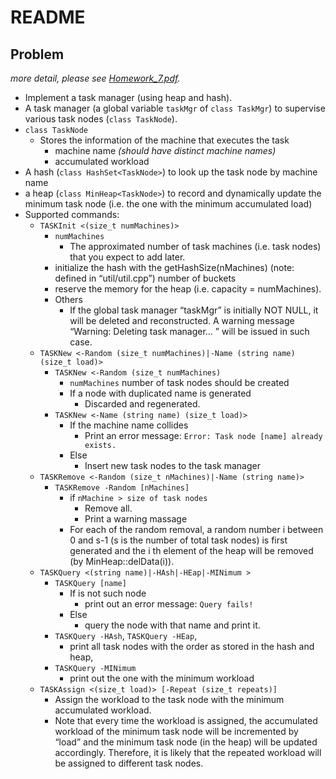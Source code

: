 # README

## Problem
*more detail, please see [Homework_7.pdf](./Homework_7.pdf).*

* Implement a task manager (using heap and hash).
* A task manager (a global variable `taskMgr` of `class TaskMgr`) to supervise various task nodes (`class TaskNode`).
* `class TaskNode`
  * Stores the information of the machine that executes the task
    * machine name *(should have distinct machine names)*
    * accumulated workload
* A hash (`class HashSet<TaskNode>`) to look up the task node by machine name
* a heap (`class MinHeap<TaskNode>`) to record and dynamically update the minimum task node (i.e. the one with the minimum accumulated load)
* Supported commands:
  * `TASKInit <(size_t numMachines)>`
    * `numMachines`
      * The approximated number of task machines (i.e. task nodes) that you expect to add later.
    * initialize the hash with the getHashSize(nMachines) (note: defined in “util/util.cpp”) number of buckets
    * reserve the memory for the heap (i.e. capacity = numMachines).
    * Others
      * If the global task manager “taskMgr” is initially NOT NULL, it will be deleted and reconstructed. A warning message “Warning: Deleting task manager... ” will be issued in such case.
  * `TASKNew <-Random (size_t numMachines)|-Name (string name) (size_t load)>`
    * `TASKNew <-Random (size_t numMachines)`
      * `numMachines` number of task nodes should be created
      * If a node with duplicated name is generated
        * Discarded and regenerated.
    * `TASKNew <-Name (string name) (size_t load)>`
      * If the machine name collides
          * Print an error message: `Error: Task node [name] already exists.`
       * Else
          * Insert new task nodes to the task manager
  * `TASKRemove <-Random (size_t nMachines)|-Name (string name)>`
    * `TASKRemove -Random [nMachines]`
      * if `nMachine > size of task nodes`
        * Remove all.
        * Print a warning massage
      * For each of the random removal, a random number i between 0 and s-1 (s is the number of total task nodes) is first generated and the i th element of the heap will be removed (by MinHeap::delData(i)).
  * `TASKQuery <(string name)|-HAsh|-HEap|-MINimum >`
    * `TASKQuery [name]`
      * If is not such node
        * print out an error message: `Query fails!`
      * Else
        * query the node with that name and print it.
    * `TASKQuery -HAsh`, `TASKQuery -HEap`, 
      * print all task nodes with the order as stored in the hash and heap,
    * `TASKQuery -MINimum`
      * print out the one with the minimum workload
  * `TASKAssign <(size_t load)> [-Repeat (size_t repeats)]`
    * Assign the workload to the task node with the minimum accumulated workload.
    * Note that every time the workload is assigned, the accumulated workload of the minimum task node will be incremented by “load” and the minimum task node (in the heap) will be updated accordingly. Therefore, it is likely that the repeated workload will be assigned to different task nodes.
